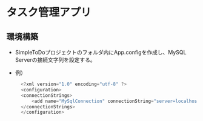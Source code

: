 ﻿# タスク管理アプリ

## 環境構築

- SimpleToDoプロジェクトのフォルダ内にApp.configを作成し、MySQL Serverの接続文字列を設定する。
- 例）
  
  ```.cs
    <?xml version="1.0" encoding="utf-8" ?>
    <configuration>
    <connectionStrings>
        <add name="MySqlConnection" connectionString="server=localhost; userid=root; password=password ;database=my_database" providerName="MySql.Data.MySqlClient" />
    </connectionStrings>
    </configuration>
  ```
